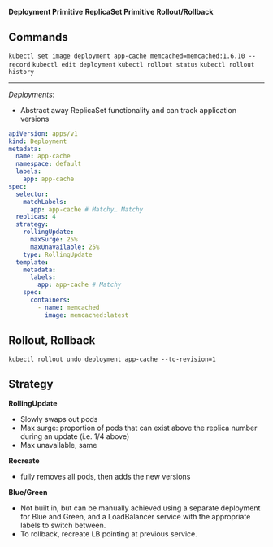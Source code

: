 **Deployment Primitive**
**ReplicaSet Primitive**
**Rollout/Rollback**

## Commands
`kubectl set image deployment app-cache memcached=memcached:1.6.10 --record`
`kubectl edit deployment`
`kubectl rollout status`
`kubectl rollout history`

----

*Deployments*: 
- Abstract away ReplicaSet functionality and can track application versions
``` yaml
apiVersion: apps/v1
kind: Deployment
metadata:
  name: app-cache
  namespace: default
  labels:
    app: app-cache 
spec:
  selector:
    matchLabels:
      app: app-cache # Matchy… Matchy
  replicas: 4
  strategy:
    rollingUpdate:
      maxSurge: 25%
      maxUnavailable: 25%
    type: RollingUpdate
  template:
    metadata:
      labels:
        app: app-cache # Matchy
    spec:
      containers:
        - name: memcached
          image: memcached:latest

```

## Rollout, Rollback

`kubectl rollout undo deployment app-cache --to-revision=1`

## Strategy
**RollingUpdate**
- Slowly swaps out pods
- Max surge: proportion of pods that can exist above the replica number during an update (i.e. 1/4 above)
- Max unavailable, same

**Recreate**
- fully removes all pods, then adds the new versions

**Blue/Green**
- Not built in, but can be manually achieved using a separate deployment for Blue and Green, and a LoadBalancer service with the appropriate labels to switch between.
- To rollback, recreate LB pointing at previous service.

